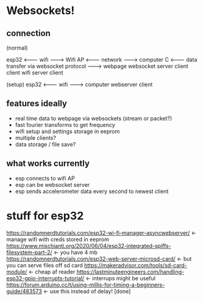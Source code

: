 # Websockets!
## connection
(normal)

esp32 <--- wifi ---> Wifi AP <--- network ---> computer
C <--- data transfer via websocket protocol ---> webpage
websocket server                                client
client              wifi server                 client


(setup)
esp32 <--- wifi ---> computer
webserver            client

## features ideally
* real time data to webpage via websockets (stream or packet?)
* fast fourier transforms to get frequency
* wifi setup and settings storage in eeprom
* multiple clients?
* data storage / file save?

## what works currently
* esp connects to wifi AP
* esp can be websocket server
* esp sends accelerometer data every second to newest client


# stuff for esp32
https://randomnerdtutorials.com/esp32-wi-fi-manager-asyncwebserver/ <- manage wifi with creds stored in eeprom
https://www.mischianti.org/2020/06/04/esp32-integrated-spiffs-filesystem-part-2/ <- you have 4 mb
https://randomnerdtutorials.com/esp32-web-server-microsd-card/ <- but you can serve files off sd card
https://makeradvisor.com/tools/sd-card-module/ <- cheap af reader
https://lastminuteengineers.com/handling-esp32-gpio-interrupts-tutorial/ <- interrups might be useful
https://forum.arduino.cc/t/using-millis-for-timing-a-beginners-guide/483573 <- use this instead of delay! [done]
